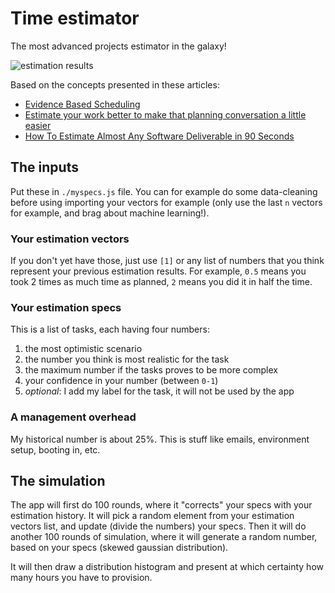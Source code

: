 # Time estimator

The most advanced projects estimator in the galaxy!

![estimation results](http://815b1b87b51011a7a029-623c55fb68acb92f1f433c6448bed244.r60.cf3.rackcdn.com/estimator/estimation-distribution.jpg)

Based on the concepts presented in these articles:

- [Evidence Based Scheduling](https://www.joelonsoftware.com/2007/10/26/evidence-based-scheduling/)
- [Estimate your work better to make that planning conversation a little easier](https://blog.estimate-work.com/estimate-your-work-better-to-make-that-planning-conversation-a-little-easier-f6c6cbf40d8c)
- [How To Estimate Almost Any Software Deliverable in 90 Seconds](https://herdingcats.typepad.com/my_weblog/2013/08/how-to-estimate-almost-any-software-deliverable.html)

## The inputs

Put these in `./myspecs.js` file. You can for example do some data-cleaning before using importing your vectors for example (only use the last `n` vectors for example, and brag about machine learning!).

### Your estimation vectors

If you don't yet have those, just use `[1]` or any list of numbers that you think represent your previous estimation results. For example, `0.5` means you took 2 times as much time as planned, `2` means you did it in half the time.

### Your estimation specs

This is a list of tasks, each having four numbers: 

1. the most optimistic scenario
2. the number you think is most realistic for the task
3. the maximum number if the tasks proves to be more complex 
4. your confidence in your number (between `0-1`)
5. _optional_: I add my label for the task, it will not be used by the app

### A management overhead

My historical number is about 25%. This is stuff like emails, environment setup, booting in, etc.

## The simulation

The app will first do 100 rounds, where it "corrects" your specs with your estimation history. It will pick a random element from your estimation vectors list, and update (divide the numbers) your specs. Then it will do another 100 rounds of simulation, where it will generate a random number, based on your specs (skewed gaussian distribution).

It will then draw a distribution histogram and present at which certainty how many hours you have to provision.



